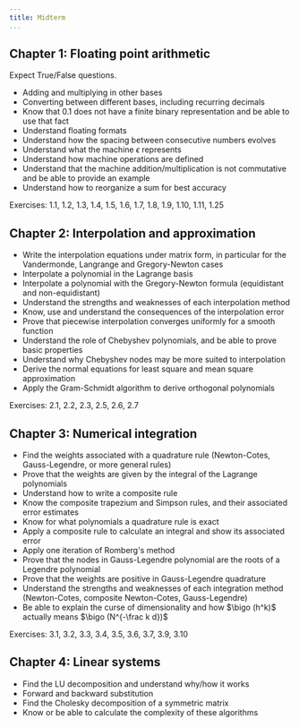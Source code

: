 ```yaml
---
title: Midterm
...
```


## Chapter 1: Floating point arithmetic

Expect True/False questions.

- Adding and multiplying in other bases
- Converting between different bases, including recurring decimals
- Know that $0.1$ does not have a finite binary representation and be able to use that fact
- Understand floating formats
- Understand how the spacing between consecutive numbers evolves
- Understand what the machine $\epsilon$ represents
- Understand how machine operations are defined
- Understand that the machine addition/multiplication is not commutative and be able to provide an example
- Understand how to reorganize a sum for best accuracy

Exercises: 1.1, 1.2, 1.3, 1.4, 1.5, 1.6, 1.7, 1.8, 1.9, 1.10, 1.11, 1.25

## Chapter 2: Interpolation and approximation

- Write the interpolation equations under matrix form, in particular for the Vandermonde, Langrange and Gregory-Newton cases
- Interpolate a polynomial in the Lagrange basis
- Interpolate a polynomial with the Gregory-Newton formula
  (equidistant and non-equidistant)
- Understand the strengths and weaknesses of each interpolation method
- Know, use and understand the consequences of the interpolation error
- Prove that piecewise interpolation converges uniformly for a smooth function
- Understand the role of Chebyshev polynomials, and be able to prove basic properties
- Understand why Chebyshev nodes may be more suited to interpolation
- Derive the normal equations for least square and mean square approximation
- Apply the Gram-Schmidt algorithm to derive orthogonal polynomials

Exercises: 2.1, 2.2, 2.3, 2.5, 2.6, 2.7

## Chapter 3: Numerical integration

- Find the weights associated with a quadrature rule (Newton-Cotes, Gauss-Legendre, or more general rules)
- Prove that the weights are given by the integral of the Lagrange polynomials
- Understand how to write a composite rule
- Know the composite trapezium and Simpson rules, and their associated error estimates
- Know for what polynomials a quadrature rule is exact
- Apply a composite rule to calculate an integral and show its associated error
- Apply one iteration of Romberg's method
- Prove that the nodes in Gauss-Legendre polynomial are the roots of a Legendre polynomial
- Prove that the weights are positive in Gauss-Legendre quadrature
- Understand the strengths and weaknesses of each integration method (Newton-Cotes, composite Newton-Cotes, Gauss-Legendre)
- Be able to explain the curse of dimensionality
  and how $\bigo (h^k)$ actually means $\bigo (N^{-\frac k d})$

Exercises: 3.1, 3.2, 3.3, 3.4, 3.5, 3.6, 3.7, 3.9, 3.10

## Chapter 4: Linear systems

- Find the LU decomposition and understand why/how it works
- Forward and backward substitution
- Find the Cholesky decomposition of a symmetric matrix
- Know or be able to calculate the complexity of these algorithms
